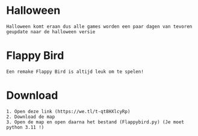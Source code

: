 # Halloween
```
Halloween komt eraan dus alle games worden een paar dagen van tevoren geupdate naar de halloween versie
```

# Flappy Bird
```
Een remake Flappy Bird is altijd leuk om te spelen!
```

# Download
```
1. Open deze link (https://we.tl/t-qt8HXlcyRp)
2. Download de map
3. Open de map en open daarna het bestand (Flappybird.py) (Je moet python 3.11 !)
```
